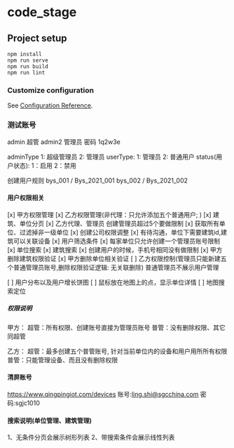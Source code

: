 # code_stage

## Project setup
```
npm install
npm run serve
npm run build
npm run lint
```

### Customize configuration
See [Configuration Reference](https://cli.vuejs.org/config/).

### 测试账号
admin 超管  admin2 管理员  密码  1q2w3e

adminType   1: 超级管理员 2: 管理员
userType:   1: 管理员 2: 普通用户
status(用户状态):     1：启用  2：禁用

创建用户规则
bys_001 / Bys_2021_001
bys_002 / Bys_2021_002

#### 用户权限相关
[x] 甲方权限管理
[x] 乙方权限管理(非代理：只允许添加五个普通用户; )
[x] 建筑、单位分页
[x] 乙方代理、管理员 创建管理员超过5个要做限制
[x] 获取所有单位、过滤掉非一级单位
[x] 创建公司权限调整
[x] 有待沟通，单位下需要建筑id,建筑可以关联设备
[x] 用户筛选条件
[x] 每家单位只允许创建一个管理员账号限制
[x] 单位搜索
[x] 建筑搜索
[x] 创建用户的时候，手机号相同没有做限制
[x] 甲方删除建筑权限验证
[x] 甲方删除单位相关验证
[ ] 乙方权限控制(管理员只能新建五个普通管理员账号,删除权限验证逻辑: 无关联删除) 普通管理员不展示用户管理

[ ] 用户分布以及用户增长饼图
[ ] 鼠标放在地图上的点，显示单位详情
[ ] 地图搜索定位

##### 权限说明
甲方：
  超管：所有权限、创建账号直接为管理员账号
  普管：没有删除权限、其它同超管

乙方：
  超管：最多创建五个普管账号, 针对当前单位内的设备和用户用所所有权限
  普管：只能管理设备、而且没有删除权限

#### 清屏账号
https://www.qingpingiot.com/devices
账号:ling.shi@sgcchina.com
密码:sgjc1010

#### 搜索说明(单位管理、建筑管理)
1、无条件分页会展示树形列表
2、带搜索条件会展示线性列表